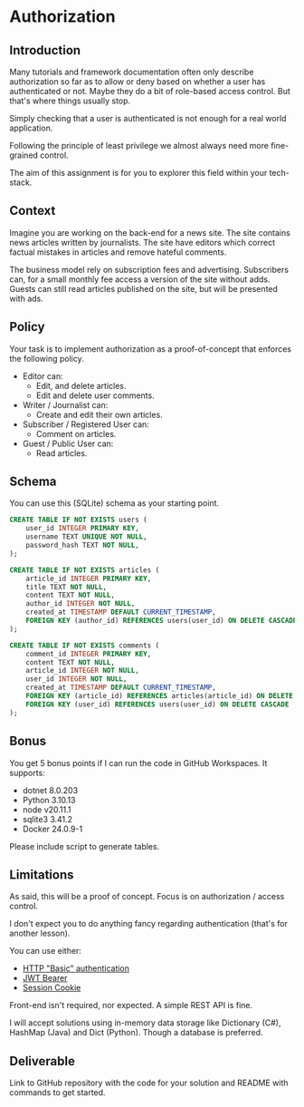 # Authorization

## Introduction

Many tutorials and framework documentation often only describe authorization
so far as to allow or deny based on whether a user has authenticated or not.
Maybe they do a bit of role-based access control.
But that's where things usually stop.

Simply checking that a user is authenticated is not enough for a real world
application.

Following the principle of least privilege we almost always need more fine-grained control.

The aim of this assignment is for you to explorer this field within your
tech-stack.

## Context

Imagine you are working on the back-end for a news site.
The site contains news articles written by journalists.
The site have editors which correct factual mistakes in articles and remove
hateful comments.

The business model rely on subscription fees and advertising.
Subscribers can, for a small monthly fee access a version of the site without
adds.
Guests can still read articles published on the site, but will be presented with
ads.

## Policy

Your task is to implement authorization as a proof-of-concept that enforces the
following policy.

- Editor can:
  - Edit, and delete articles.
  - Edit and delete user comments.
- Writer / Journalist can:
  - Create and edit their own articles.
- Subscriber / Registered User can:
  - Comment on articles.
- Guest / Public User can:
  - Read articles.

## Schema

You can use this (SQLite) schema as your starting point.

```sql
CREATE TABLE IF NOT EXISTS users (
    user_id INTEGER PRIMARY KEY,
    username TEXT UNIQUE NOT NULL,
    password_hash TEXT NOT NULL,
);

CREATE TABLE IF NOT EXISTS articles (
    article_id INTEGER PRIMARY KEY,
    title TEXT NOT NULL,
    content TEXT NOT NULL,
    author_id INTEGER NOT NULL,
    created_at TIMESTAMP DEFAULT CURRENT_TIMESTAMP,
    FOREIGN KEY (author_id) REFERENCES users(user_id) ON DELETE CASCADE
);

CREATE TABLE IF NOT EXISTS comments (
    comment_id INTEGER PRIMARY KEY,
    content TEXT NOT NULL,
    article_id INTEGER NOT NULL,
    user_id INTEGER NOT NULL,
    created_at TIMESTAMP DEFAULT CURRENT_TIMESTAMP,
    FOREIGN KEY (article_id) REFERENCES articles(article_id) ON DELETE CASCADE,
    FOREIGN KEY (user_id) REFERENCES users(user_id) ON DELETE CASCADE
);
```

## Bonus

You get 5 bonus points if I can run the code in GitHub Workspaces.
It supports:

- dotnet 8.0.203
- Python 3.10.13
- node v20.11.1
- sqlite3 3.41.2
- Docker 24.0.9-1

Please include script to generate tables.

## Limitations

As said, this will be a proof of concept.
Focus is on authorization / access control.

I don't expect you to do anything fancy regarding authentication (that's for
another lesson).

You can use either:

- [HTTP "Basic" authentication](https://developer.mozilla.org/en-US/docs/Web/HTTP/Authentication)
- [JWT Bearer](https://jwt.io/introduction/)
- [Session Cookie](https://cyberchimps.com/blog/session-cookies/)

Front-end isn't required, nor expected.
A simple REST API is fine.

I will accept solutions using in-memory data storage like Dictionary (C#),
HashMap (Java) and Dict (Python).
Though a database is preferred.

## Deliverable

Link to GitHub repository with the code for your solution and README with
commands to get started.

